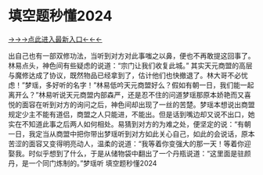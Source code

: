 # 填空题秒懂2024


<a href="https://6h8k.top ">→→→点此进入最新入口←←←</a>


出自己也有一部双修功法，当听到对方对此事嗤之以鼻，便也不再敢提这回事了。林易点头，神色间有些疑虑的说道：“宗门让我们收复此城。”
其实天元商盟的高层与魔修达成了协议，既然物品已经拿到了，估计他们也快撤退了。林大哥不必忧虑！”梦瑶，多好听的名字！”林易低吟天元商盟好么？假如有朝一日，我们能一起离开么？”林易听说天元商盟内部森严，还是忍不住的问道梦瑶那原本娇艳而又喜悦的面容在听到对方的询问之后，神色间却出现了一丝的苦楚。梦瑶本想说出商盟规定少主不能有道侣，商盟之人只能进，不能出。但是话到嘴边却又说不出口，她实在不知道此事之后两人如何相处。易猜到对方的为难之处，便坚定的说：“有朝一日，我定当从商盟中把你带出梦瑶听到对方如此关心自己，如此的会说话，原本苦涩的面容又变得明亮动人，温柔的说道：“我等着你变强大的那一天！等着你迎娶我。时似乎想到了什么，于是从储物袋中翻出了一个丹瓶说道：“这里面是驻颜丹，是一个同门炼制的。”梦瑶听
填空题秒懂2024
